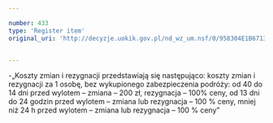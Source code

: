 ```yaml
---

number: 433
type: 'Register item'
original_uri: 'http://decyzje.uokik.gov.pl/nd_wz_um.nsf/0/958304E1B67130A8C12572DD0032955D?OpenDocument'


---
```


-„Koszty zmian i rezygnacji przedstawiają się następująco: koszty zmian i rezygnacji za 1 osobę, bez wykupionego zabezpieczenia podróży: od 40 do 14 dni przed wylotem – zmiana – 200 zł, rezygnacja – 100% ceny, od 13 dni do 24 godzin przed wylotem – zmiana lub rezygnacja – 100 % ceny, mniej niż 24 h przed wylotem – zmiana lub rezygnacja – 100 % ceny”

